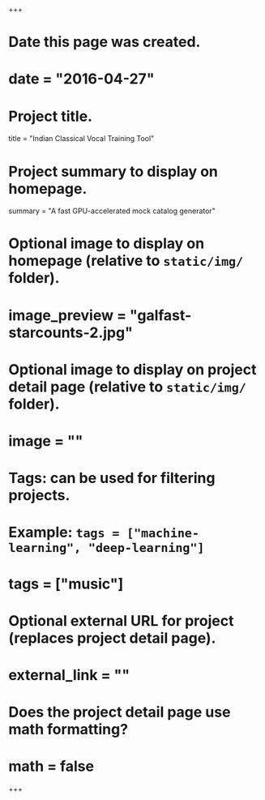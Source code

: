 +++
# Date this page was created.
# date = "2016-04-27"

# Project title.
title = "Indian Classical Vocal Training Tool"

# Project summary to display on homepage.
summary = "A fast GPU-accelerated mock catalog generator"

# Optional image to display on homepage (relative to `static/img/` folder).
# image_preview = "galfast-starcounts-2.jpg"

# Optional image to display on project detail page (relative to `static/img/` folder).
# image = ""

# Tags: can be used for filtering projects.
# Example: `tags = ["machine-learning", "deep-learning"]`
# tags = ["music"]

# Optional external URL for project (replaces project detail page).
# external_link = ""

# Does the project detail page use math formatting?
# math = false

+++
